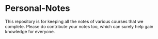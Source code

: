 # Personal-Notes

This repository is for keeping all the notes of various courses that we complete. 
Please do contribute your notes too, which can surely help gain knowledge for everyone.
